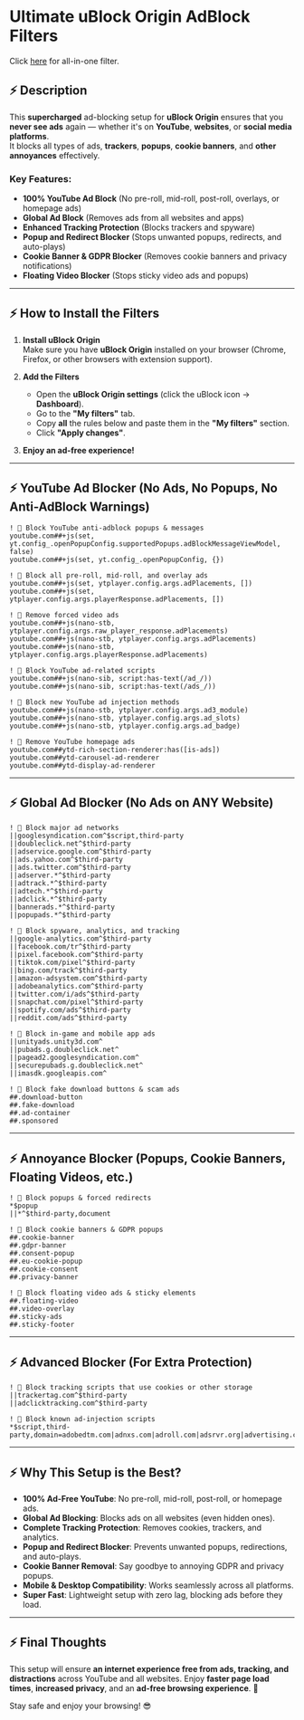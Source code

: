 # **Ultimate uBlock Origin AdBlock Filters**

Click [here](https://github.com/nazarhktwitch/uBlock-best-filter/blob/main/all-in-one.txt) for all-in-one filter.

## **⚡ Description**
This **supercharged** ad-blocking setup for **uBlock Origin** ensures that you **never see ads** again — whether it's on **YouTube**, **websites**, or **social media platforms**.  
It blocks all types of ads, **trackers**, **popups**, **cookie banners**, and **other annoyances** effectively.

### **Key Features:**
- **100% YouTube Ad Block** (No pre-roll, mid-roll, post-roll, overlays, or homepage ads)
- **Global Ad Block** (Removes ads from all websites and apps)
- **Enhanced Tracking Protection** (Blocks trackers and spyware)
- **Popup and Redirect Blocker** (Stops unwanted popups, redirects, and auto-plays)
- **Cookie Banner & GDPR Blocker** (Removes cookie banners and privacy notifications)
- **Floating Video Blocker** (Stops sticky video ads and popups)

---

## **⚡ How to Install the Filters**

1. **Install uBlock Origin**  
   Make sure you have **uBlock Origin** installed on your browser (Chrome, Firefox, or other browsers with extension support).

2. **Add the Filters**  
   - Open the **uBlock Origin settings** (click the uBlock icon → **Dashboard**).
   - Go to the **"My filters"** tab.
   - Copy **all** the rules below and paste them in the **"My filters"** section.
   - Click **"Apply changes"**.

3. **Enjoy an ad-free experience!**

---

## **⚡ YouTube Ad Blocker (No Ads, No Popups, No Anti-AdBlock Warnings)**

```plaintext
! 🚀 Block YouTube anti-adblock popups & messages
youtube.com##+js(set, yt.config_.openPopupConfig.supportedPopups.adBlockMessageViewModel, false)
youtube.com##+js(set, yt.config_.openPopupConfig, {})

! 🚀 Block all pre-roll, mid-roll, and overlay ads
youtube.com##+js(set, ytplayer.config.args.adPlacements, [])
youtube.com##+js(set, ytplayer.config.args.playerResponse.adPlacements, [])

! 🚀 Remove forced video ads
youtube.com##+js(nano-stb, ytplayer.config.args.raw_player_response.adPlacements)
youtube.com##+js(nano-stb, ytplayer.config.args.adPlacements)
youtube.com##+js(nano-stb, ytplayer.config.args.playerResponse.adPlacements)

! 🚀 Block YouTube ad-related scripts
youtube.com##+js(nano-sib, script:has-text(/ad_/))
youtube.com##+js(nano-sib, script:has-text(/ads_/))

! 🚀 Block new YouTube ad injection methods
youtube.com##+js(nano-stb, ytplayer.config.args.ad3_module)
youtube.com##+js(nano-stb, ytplayer.config.args.ad_slots)
youtube.com##+js(nano-stb, ytplayer.config.args.ad_badge)

! 🚀 Remove YouTube homepage ads
youtube.com##ytd-rich-section-renderer:has([is-ads])
youtube.com##ytd-carousel-ad-renderer
youtube.com##ytd-display-ad-renderer
```

---

## **⚡ Global Ad Blocker (No Ads on ANY Website)**

```plaintext
! 🚀 Block major ad networks
||googlesyndication.com^$script,third-party
||doubleclick.net^$third-party
||adservice.google.com^$third-party
||ads.yahoo.com^$third-party
||ads.twitter.com^$third-party
||adserver.*^$third-party
||adtrack.*^$third-party
||adtech.*^$third-party
||adclick.*^$third-party
||bannerads.*^$third-party
||popupads.*^$third-party

! 🚀 Block spyware, analytics, and tracking
||google-analytics.com^$third-party
||facebook.com/tr^$third-party
||pixel.facebook.com^$third-party
||tiktok.com/pixel^$third-party
||bing.com/track^$third-party
||amazon-adsystem.com^$third-party
||adobeanalytics.com^$third-party
||twitter.com/i/ads^$third-party
||snapchat.com/pixel^$third-party
||spotify.com/ads^$third-party
||reddit.com/ads^$third-party

! 🚀 Block in-game and mobile app ads
||unityads.unity3d.com^
||pubads.g.doubleclick.net^
||pagead2.googlesyndication.com^
||securepubads.g.doubleclick.net^
||imasdk.googleapis.com^

! 🚀 Block fake download buttons & scam ads
##.download-button
##.fake-download
##.ad-container
##.sponsored
```

---

## **⚡ Annoyance Blocker (Popups, Cookie Banners, Floating Videos, etc.)**

```plaintext
! 🚀 Block popups & forced redirects
*$popup
||*^$third-party,document

! 🚀 Block cookie banners & GDPR popups
##.cookie-banner
##.gdpr-banner
##.consent-popup
##.eu-cookie-popup
##.cookie-consent
##.privacy-banner

! 🚀 Block floating video ads & sticky elements
##.floating-video
##.video-overlay
##.sticky-ads
##.sticky-footer
```

---

## **⚡ Advanced Blocker (For Extra Protection)**

```plaintext
! 🚀 Block tracking scripts that use cookies or other storage
||trackertag.com^$third-party
||adclicktracking.com^$third-party

! 🚀 Block known ad-injection scripts
*$script,third-party,domain=adobedtm.com|adnxs.com|adroll.com|adsrvr.org|advertising.com|doubleverify.com|liveintent.com|mediamath.com|rubiconproject.com|taboola.com|outbrain.com
```

---

## **⚡ Why This Setup is the Best?**

- **100% Ad-Free YouTube**: No pre-roll, mid-roll, post-roll, or homepage ads.
- **Global Ad Blocking**: Blocks ads on all websites (even hidden ones).
- **Complete Tracking Protection**: Removes cookies, trackers, and analytics.
- **Popup and Redirect Blocker**: Prevents unwanted popups, redirections, and auto-plays.
- **Cookie Banner Removal**: Say goodbye to annoying GDPR and privacy popups.
- **Mobile & Desktop Compatibility**: Works seamlessly across all platforms.
- **Super Fast**: Lightweight setup with zero lag, blocking ads before they load.

---

## **⚡ Final Thoughts**

This setup will ensure **an internet experience free from ads, tracking, and distractions** across YouTube and all websites. Enjoy **faster page load times**, **increased privacy**, and an **ad-free browsing experience**. 🚀

Stay safe and enjoy your browsing! 😎
